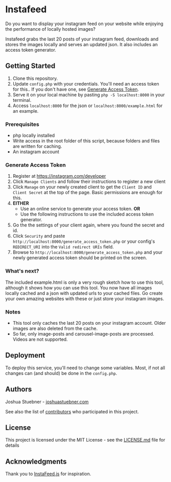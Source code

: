 # Instafeed

Do you want to display your instagram feed on your website while enjoying the performance of locally hosted images? 

Instafeed grabs the last 20 posts of your instagram feed, downloads and stores the images locally and serves an updated json.
It also includes an access token generator.

## Getting Started

1. Clone this repository.
2. Update `config.php` with your credentials. You'll need an access token for this.. If you don't have one, see [Generate Access Token](#generate-access-token).
3. Serve it on  your local machine by pasting `php -S localhost:8000` in your terminal.
4. Access `localhost:8000` for the json or `localhost:8000/example.html` for an example.

### Prerequisites

 * php locally installed
 * Write access in the root folder of this script, because folders and files are written for caching.
 * An instagram account


### Generate Access Token

1. Register at https://instagram.com/developer
2. Click `Manage Clients` and follow their instructions to register a new client
3. Click `Manage` on your newly created client to get the `Client ID` and `Client Secret` at the top of the page. Basic permissions are enough for this.
4.  **EITHER**
    * Use an online service to generate your access token. **OR**
    * Use the following instructions to use the included access token generator.
5. Go the the settings of your client again, where you found the secret and id.
6. Click `Security` and paste `http://localhost:8000/generate_access_token.php` or your config's `REDIRECT_URI` into the `Valid redirect URIs` field. 
7. Browse to `http://localhost:8000/generate_access_token.php` and your newly generated access token should be printed on the screen.

### What's next?

The included example.html is only a very rough sketch how to use this tool, although it shows how you can use this tool. You now have all images locally cached and a json with updated urls to your cached files. Go create your own amazing websites with these or just store your instagram images.

### Notes

* This tool only caches the last 20 posts on your instagram account. Older images are also deleted from the cache.
* So far, only image-posts and carousel-image-posts are processed. Videos are not supported.

## Deployment

To deploy this service, you'll need to change some variables. Most, if not all changes can (and should) be done in the `config.php`.


## Authors

Joshua Stuebner - [joshuastuebner.com](https://joshuastuebner.com)

See also the list of [contributors](https://github.com/tatundkraft/instafeed/contributors) who participated in this project.

## License

This project is licensed under the MIT License - see the [LICENSE.md](LICENSE.md) file for details

## Acknowledgments

Thank you to [InstaFeed.js](http://instafeedjs.com/) for inspiration.
